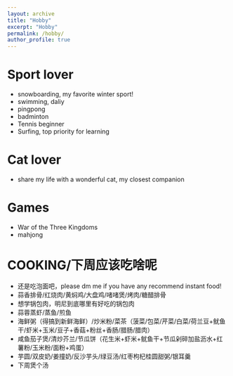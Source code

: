```yaml
---
layout: archive
title: "Hobby"
excerpt: "Hobby"
permalink: /hobby/
author_profile: true
---
```


Sport lover
======
* snowboarding, my favorite winter sport!
* swimming, daliy
* pingpong
* badminton
* Tennis beginner
* Surfing, top priority for learning


Cat lover
======
* share my life with a wonderful cat, my closest companion

Games
======
* War of the Three Kingdoms
* mahjong

COOKING/下周应该吃啥呢
======
* 还是吃泡面吧，please dm me if you have any recommend instant food!
* 蒜香排骨/红烧肉/黄焖鸡/大盘鸡/啫啫煲/烤肉/糖醋排骨
* 想学锅包肉，明尼到底哪里有好吃的锅包肉
* 蒜蓉蒸虾/蒸鱼/煎鱼
* 海鲜粥（得搞到新鲜海鲜）/炒米粉/菜茶（菠菜/包菜/芹菜/白菜/荷兰豆+鱿鱼干/虾米+玉米/豆子+香菇+粉丝+香肠/腊肠/腊肉）
* 咸鱼茄子煲/清炒芥兰/节瓜饼（花生米+虾米+鱿鱼干+节瓜剁碎加盐沥水+红薯粉/玉米粉/面粉+鸡蛋）
* 芋圆/双皮奶/姜撞奶/反沙芋头/绿豆汤/红枣枸杞桂圆甜粥/银耳羹
* 下周煲个汤
